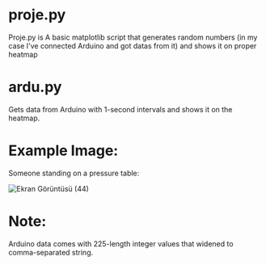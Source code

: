 # proje.py
Proje.py is A basic matplotlib script that generates random numbers (in my case I've connected Arduino and got datas from it) and shows it on proper heatmap

# ardu.py
Gets data from Arduino with 1-second intervals and shows it on the heatmap.

# Example Image:
Someone standing on a pressure table:

![Ekran Görüntüsü (44)](https://github.com/TahaPasa/pressure_table_visualization/assets/76007933/4ca87c75-9833-4bb7-95a4-19c40bab9bd5)

# Note:
Arduino data comes with 225-length integer values that widened to comma-separated string.

